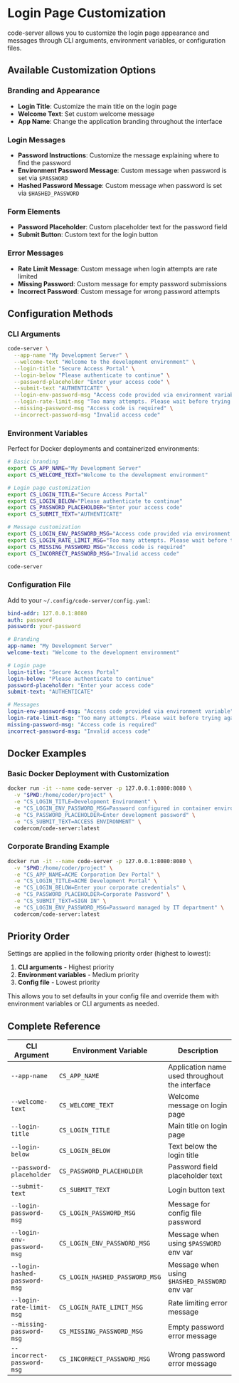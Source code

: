 # Login Page Customization

code-server allows you to customize the login page appearance and messages through CLI arguments, environment variables, or configuration files.

## Available Customization Options

### Branding and Appearance
- **Login Title**: Customize the main title on the login page
- **Welcome Text**: Set custom welcome message  
- **App Name**: Change the application branding throughout the interface

### Login Messages
- **Password Instructions**: Customize the message explaining where to find the password
- **Environment Password Message**: Custom message when password is set via `$PASSWORD`
- **Hashed Password Message**: Custom message when password is set via `$HASHED_PASSWORD`

### Form Elements
- **Password Placeholder**: Custom placeholder text for the password field
- **Submit Button**: Custom text for the login button

### Error Messages
- **Rate Limit Message**: Custom message when login attempts are rate limited
- **Missing Password**: Custom message for empty password submissions
- **Incorrect Password**: Custom message for wrong password attempts

## Configuration Methods

### CLI Arguments

```bash
code-server \
  --app-name "My Development Server" \
  --welcome-text "Welcome to the development environment" \
  --login-title "Secure Access Portal" \
  --login-below "Please authenticate to continue" \
  --password-placeholder "Enter your access code" \
  --submit-text "AUTHENTICATE" \
  --login-env-password-msg "Access code provided via environment variable" \
  --login-rate-limit-msg "Too many attempts. Please wait before trying again." \
  --missing-password-msg "Access code is required" \
  --incorrect-password-msg "Invalid access code"
```

### Environment Variables

Perfect for Docker deployments and containerized environments:

```bash
# Basic branding
export CS_APP_NAME="My Development Server"
export CS_WELCOME_TEXT="Welcome to the development environment"

# Login page customization
export CS_LOGIN_TITLE="Secure Access Portal"
export CS_LOGIN_BELOW="Please authenticate to continue"
export CS_PASSWORD_PLACEHOLDER="Enter your access code"
export CS_SUBMIT_TEXT="AUTHENTICATE"

# Message customization
export CS_LOGIN_ENV_PASSWORD_MSG="Access code provided via environment variable"
export CS_LOGIN_RATE_LIMIT_MSG="Too many attempts. Please wait before trying again."
export CS_MISSING_PASSWORD_MSG="Access code is required"
export CS_INCORRECT_PASSWORD_MSG="Invalid access code"

code-server
```

### Configuration File

Add to your `~/.config/code-server/config.yaml`:

```yaml
bind-addr: 127.0.0.1:8080
auth: password
password: your-password

# Branding
app-name: "My Development Server"
welcome-text: "Welcome to the development environment"

# Login page
login-title: "Secure Access Portal"
login-below: "Please authenticate to continue"
password-placeholder: "Enter your access code"
submit-text: "AUTHENTICATE"

# Messages
login-env-password-msg: "Access code provided via environment variable"
login-rate-limit-msg: "Too many attempts. Please wait before trying again."
missing-password-msg: "Access code is required"
incorrect-password-msg: "Invalid access code"
```

## Docker Examples

### Basic Docker Deployment with Customization

```bash
docker run -it --name code-server -p 127.0.0.1:8080:8080 \
  -v "$PWD:/home/coder/project" \
  -e "CS_LOGIN_TITLE=Development Environment" \
  -e "CS_LOGIN_ENV_PASSWORD_MSG=Password configured in container environment" \
  -e "CS_PASSWORD_PLACEHOLDER=Enter development password" \
  -e "CS_SUBMIT_TEXT=ACCESS ENVIRONMENT" \
  codercom/code-server:latest
```

### Corporate Branding Example

```bash
docker run -it --name code-server -p 127.0.0.1:8080:8080 \
  -v "$PWD:/home/coder/project" \
  -e "CS_APP_NAME=ACME Corporation Dev Portal" \
  -e "CS_LOGIN_TITLE=ACME Development Portal" \
  -e "CS_LOGIN_BELOW=Enter your corporate credentials" \
  -e "CS_PASSWORD_PLACEHOLDER=Corporate Password" \
  -e "CS_SUBMIT_TEXT=SIGN IN" \
  -e "CS_LOGIN_ENV_PASSWORD_MSG=Password managed by IT department" \
  codercom/code-server:latest
```

## Priority Order

Settings are applied in the following priority order (highest to lowest):

1. **CLI arguments** - Highest priority
2. **Environment variables** - Medium priority  
3. **Config file** - Lowest priority

This allows you to set defaults in your config file and override them with environment variables or CLI arguments as needed.

## Complete Reference

| CLI Argument | Environment Variable | Description |
|--------------|---------------------|-------------|
| `--app-name` | `CS_APP_NAME` | Application name used throughout the interface |
| `--welcome-text` | `CS_WELCOME_TEXT` | Welcome message on login page |
| `--login-title` | `CS_LOGIN_TITLE` | Main title on login page |
| `--login-below` | `CS_LOGIN_BELOW` | Text below the login title |
| `--password-placeholder` | `CS_PASSWORD_PLACEHOLDER` | Password field placeholder text |
| `--submit-text` | `CS_SUBMIT_TEXT` | Login button text |
| `--login-password-msg` | `CS_LOGIN_PASSWORD_MSG` | Message for config file password |
| `--login-env-password-msg` | `CS_LOGIN_ENV_PASSWORD_MSG` | Message when using `$PASSWORD` env var |
| `--login-hashed-password-msg` | `CS_LOGIN_HASHED_PASSWORD_MSG` | Message when using `$HASHED_PASSWORD` env var |
| `--login-rate-limit-msg` | `CS_LOGIN_RATE_LIMIT_MSG` | Rate limiting error message |
| `--missing-password-msg` | `CS_MISSING_PASSWORD_MSG` | Empty password error message |
| `--incorrect-password-msg` | `CS_INCORRECT_PASSWORD_MSG` | Wrong password error message |